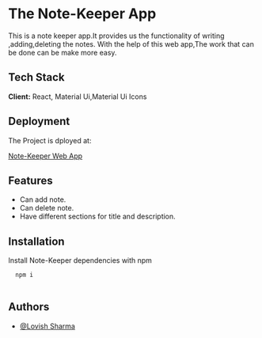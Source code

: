 
# The Note-Keeper App

This is a note keeper app.It provides us the functionality of writing ,adding,deleting the notes.
With the help of this web app,The work that can be done can be make more easy.






## Tech Stack

**Client:** React, Material Ui,Material Ui Icons




## Deployment

The Project is dployed at:

[Note-Keeper Web App](https://majestic-squirrel-8ac4d9.netlify.app/)


## Features

- Can add note.
- Can delete note.
- Have different sections for title and description. 


## Installation

Install Note-Keeper dependencies with npm

```bash
  npm i
  
```
    
## Authors

- [@Lovish Sharma](https://github.com/Lovish141)

